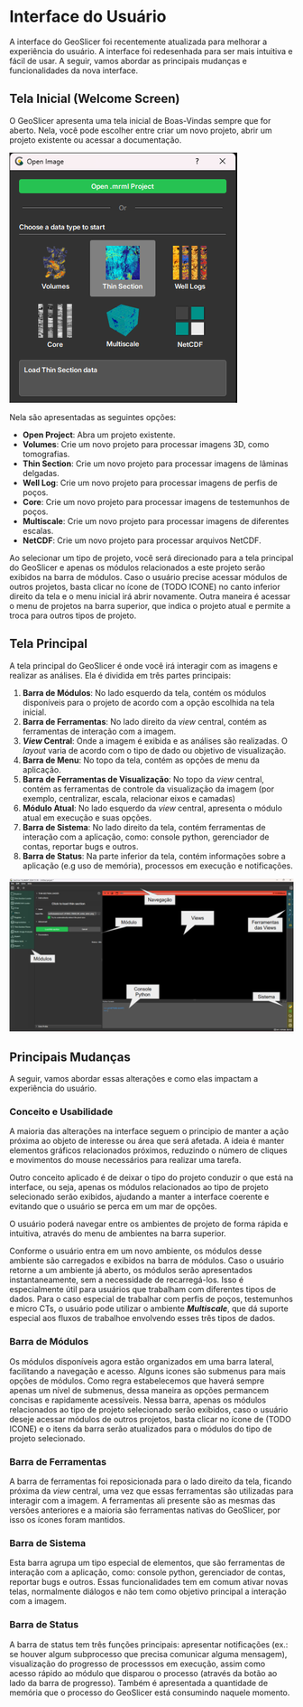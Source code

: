 # Interface do Usuário

A interface do GeoSlicer foi recentemente atualizada para melhorar a experiência do usuário.
A interface foi redesenhada para ser mais intuitiva e fácil de usar. A seguir, vamos abordar as principais mudanças
e funcionalidades da nova interface.

## Tela Inicial (Welcome Screen)

O GeoSlicer apresenta uma tela inicial de Boas-Vindas sempre que for aberto. Nela, você pode escolher entre criar um
novo projeto, abrir um projeto existente ou acessar a documentação.

![Tela Inicial](onboard_screen.png)

Nela são apresentadas as seguintes opções:

- **Open Project**: Abra um projeto existente.
- **Volumes**: Crie um novo projeto para processar imagens 3D, como tomografias.
- **Thin Section**: Crie um novo projeto para processar imagens de lâminas delgadas.
- **Well Log**: Crie um novo projeto para processar imagens de perfis de poços.
- **Core**: Crie um novo projeto para processar imagens de testemunhos de poços.
- **Multiscale**: Crie um novo projeto para processar imagens de diferentes escalas.
- **NetCDF**: Crie um novo projeto para processar arquivos NetCDF.


Ao selecionar um tipo de projeto, você será direcionado para a tela principal do GeoSlicer e apenas os módulos
relacionados a este projeto serão exibidos
na barra de módulos. Caso o usuário precise acessar módulos de outros projetos, basta clicar no ícone de (TODO ICONE) no
canto inferior direito da tela e o menu inicial irá abrir novamente.
Outra maneira é acessar o menu de projetos na barra superior, que indica o projeto atual e permite a troca para outros
tipos de projeto.

## Tela Principal

A tela principal do GeoSlicer é onde você irá interagir com as imagens e realizar as análises. Ela é dividida em três
partes principais:

1. **Barra de Módulos**: No lado esquerdo da tela, contém os módulos disponíveis para o projeto de acordo com a opção
   escolhida na tela inicial.
2. **Barra de Ferramentas**: No lado direito da *view* central, contém as ferramentas de interação com a imagem.
3. ***View* Central**: Onde a imagem é exibida e as análises são realizadas. O *layout* varia de acordo com o tipo de
   dado ou objetivo de visualização.
4. **Barra de Menu**: No topo da tela, contém as opções de menu da aplicação.
5. **Barra de Ferramentas de Visualização**: No topo da *view* central, contém as ferramentas de controle da
   visualização da imagem (por exemplo, centralizar, escala, relacionar eixos e camadas)
6. **Módulo Atual**: No lado esquerdo da *view* central, apresenta o módulo atual em execução e suas opções.
7. **Barra de Sistema**: No lado direito da tela, contém ferramentas de interação com a aplicação, como: console
   python, gerenciador de contas, reportar bugs e outros.
8. **Barra de Status**: Na parte inferior da tela, contém informações sobre a aplicação (e.g uso de memória), processos
   em execução e notificações.

![Tela Principal](main_screen_labeled.png)

## Principais Mudanças

A seguir, vamos abordar essas alterações e como elas impactam a experiência do usuário.

### Conceito e Usabilidade

A maioria das alterações na interface seguem o principio de manter a ação próxima ao objeto de interesse ou área que
será afetada. A ideia é manter elementos gráficos relacionados próximos, reduzindo o número de cliques e movimentos do
mouse necessários para realizar uma tarefa.

Outro conceito aplicado é de deixar o tipo do projeto conduzir o que está na interface, ou seja, apenas os módulos
relacionados ao tipo de projeto selecionado serão exibidos, ajudando a manter a interface coerente e evitando que o
usuário
se perca em um mar de opções.

O usuário poderá navegar entre os ambientes de projeto de forma rápida e intuitiva, através do menu de ambientes na
barra superior.

Conforme o usuário entra em um novo ambiente, os módulos desse ambiente são carregados e exibidos na barra de módulos.
Caso o usuário retorne a um ambiente já aberto, os módulos serão apresentados instantaneamente, sem a necessidade de
recarregá-los. Isso é especialmente útil para usuários que trabalham com diferentes tipos de dados. Para o caso especial
de trabalhar com perfis de poços, testemunhos e micro CTs, o usuário pode utilizar o ambiente **_Multiscale_**, que dá suporte
especial aos fluxos de trabalhoe envolvendo esses três tipos de dados.

### Barra de Módulos

Os módulos disponíveis agora estão organizados em uma barra lateral, facilitando a navegação e acesso. Alguns icones são
submenus para mais opções de módulos. Como regra estabelecemos que haverá sempre apenas um nível de submenus, dessa
maneira as opções permancem concisas e rapidamente acessíveis. Nessa barra, apenas os módulos relacionados ao tipo de
projeto
selecionado serão exibidos, caso o usuário deseje acessar módulos de outros projetos, basta clicar no ícone de (TODO
ICONE) e
o itens da barra serão atualizados para o módulos do tipo de projeto selecionado.

### Barra de Ferramentas

A barra de ferramentas foi reposicionada para o lado direito da tela, ficando próxima da *view* central, uma vez que
essas ferramentas são utilizadas para interagir com a imagem. A ferramentas ali presente são as mesmas das versões
anteriores
e a maioria são ferramentas nativas do GeoSlicer, por isso os ícones foram mantidos.

### Barra de Sistema

Esta barra agrupa um tipo especial de elementos, que são ferramentas de interação com a aplicação, como: console python,
gerenciador de contas, reportar bugs e outros. Essas funcionalidades tem em comum ativar novas telas, normalmente
diálogos e não tem como objetivo principal a interação com a imagem.

### Barra de Status

A barra de status tem três funções principais: apresentar notificações (ex.: se houver algum subprocesso que precisa
comunicar alguma mensagem),
visualização do progresso de processsos em execução, assim como acesso rápido ao módulo que disparou o processo (através
da botão ao lado da barra de progresso). Também
é apresentada a quantidade de memória que o processo do GeoSlicer está consumindo naquele momento.